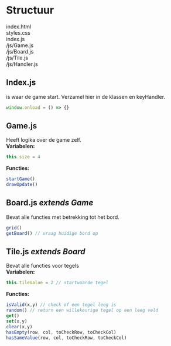 # Structuur

index.html \
styles.css \
index.js \
/js/Game.js \
/js/Board.js \
/js/Tile.js \
/js/Handler.js


## Index.js
is waar de game start. Verzamel hier in de klassen en keyHandler.
```javascript
window.onload = () => {}
```

## Game.js
Heeft logika over de game zelf. \
**Variabelen:**
```javascript
this.size = 4 
```

**Functies:**
```javascript
startGame()  
drawUpdate() 
```
## Board.js *extends Game*
Bevat alle functies met betrekking tot het bord.
```javascript
grid() 
getBoard() // vraag huidige bord op
```

## Tile.js *extends Board*
Bevat alle functies voor tegels\
**Variabelen:**
```javascript
this.tileValue = 2 // startwaarde tegel
```
**Functies:**
```javascript
isValid(x,y) // check of een tegel leeg is
random() // return een willekeurige tegel op een leeg veld
get()
set(x,y)
clear(x,y)
hasEmpty(row, col, toCheckRow, toCheckCol) 
hasSameValue(row, col, toCheckRow, toCheckCol) 
```








